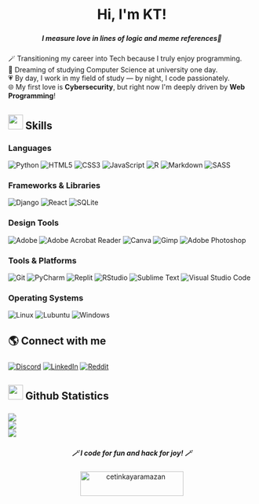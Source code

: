 <h1 align="center">
 Hi, I'm KT!
</h1> 

###

<h5 align="center"><i>I measure love in lines of logic and meme references🚀</i></h5>

###

🪄 Transitioning my career into Tech because I truly enjoy programming.  
🩵 Dreaming of studying Computer Science at university one day.  
💗 By day, I work in my field of study — by night, I code passionately.  
🌐 My first love is **Cybersecurity**, but right now I'm deeply driven by **Web Programming**!

###

<h2 align="left"> <img src="https://media2.giphy.com/media/QssGEmpkyEOhBCb7e1/giphy.gif?cid=ecf05e47a0n3gi1bfqntqmob8g9aid1oyj2wr3ds3mg700bl&rid=giphy.gif" width ="30"> Skills</h2>

###

 ### Languages
![Python](https://img.shields.io/badge/python-3670A0?style=for-the-badge&logo=python&logoColor=ffdd54) ![HTML5](https://img.shields.io/badge/html5-%23E34F26.svg?style=for-the-badge&logo=html5&logoColor=white) ![CSS3](https://img.shields.io/badge/css3-%231572B6.svg?style=for-the-badge&logo=css3&logoColor=white) ![JavaScript](https://img.shields.io/badge/javascript-%23323330.svg?style=for-the-badge&logo=javascript&logoColor=%23F7DF1E) ![R](https://img.shields.io/badge/r-%23276DC3.svg?style=for-the-badge&logo=r&logoColor=white) ![Markdown](https://img.shields.io/badge/markdown-%23000000.svg?style=for-the-badge&logo=markdown&logoColor=white) ![SASS](https://img.shields.io/badge/SASS-hotpink.svg?style=for-the-badge&logo=SASS&logoColor=white)

 ### Frameworks & Libraries
![Django](https://img.shields.io/badge/django-%23092E20.svg?style=for-the-badge&logo=django&logoColor=white) ![React](https://img.shields.io/badge/react-%2320232a.svg?style=for-the-badge&logo=react&logoColor=%2361DAFB) ![SQLite](https://img.shields.io/badge/sqlite-%2307405e.svg?style=for-the-badge&logo=sqlite&logoColor=white)

 ### Design Tools 
![Adobe](https://img.shields.io/badge/adobe-%23FF0000.svg?style=for-the-badge&logo=adobe&logoColor=white) ![Adobe Acrobat Reader](https://img.shields.io/badge/Adobe%20Acrobat%20Reader-EC1C24.svg?style=for-the-badge&logo=Adobe%20Acrobat%20Reader&logoColor=white) ![Canva](https://img.shields.io/badge/Canva-%2300C4CC.svg?style=for-the-badge&logo=Canva&logoColor=white) ![Gimp](https://img.shields.io/badge/Gimp-657D8B?style=for-the-badge&logo=gimp&logoColor=FFFFFF) ![Adobe Photoshop](https://img.shields.io/badge/adobe%20photoshop-%2331A8FF.svg?style=for-the-badge&logo=adobe%20photoshop&logoColor=white) 

 ### Tools & Platforms
![Git](https://img.shields.io/badge/git-%23F05033.svg?style=for-the-badge&logo=git&logoColor=white) ![PyCharm](https://img.shields.io/badge/pycharm-143?style=for-the-badge&logo=pycharm&logoColor=black&color=black&labelColor=green) ![Replit](https://img.shields.io/badge/Replit-DD1200?style=for-the-badge&logo=Replit&logoColor=white) ![RStudio](https://img.shields.io/badge/RStudio-4285F4?style=for-the-badge&logo=rstudio&logoColor=white) ![Sublime Text](https://img.shields.io/badge/sublime_text-%23575757.svg?style=for-the-badge&logo=sublime-text&logoColor=important) ![Visual Studio Code](https://img.shields.io/badge/Visual%20Studio%20Code-0078d7.svg?style=for-the-badge&logo=visual-studio-code&logoColor=white) 

 ### Operating Systems
![Linux](https://img.shields.io/badge/Linux-FCC624?style=for-the-badge&logo=linux&logoColor=black) ![Lubuntu](https://img.shields.io/badge/-Lubuntu-%230065C2?style=for-the-badge&logo=lubuntu&logoColor=white) ![Windows](https://img.shields.io/badge/Windows-0078D6?style=for-the-badge&logo=windows&logoColor=white)

###

<h2 align="left">🌎 Connect with me</h2>

###

[![Discord](https://img.shields.io/badge/Discord-%237289DA.svg?logo=discord&logoColor=white)](https://discord.gg/kaiteahmad) [![LinkedIn](https://img.shields.io/badge/LinkedIn-%230077B5.svg?logo=linkedin&logoColor=white)](https://linkedin.com/in/kauthar-ahmad-0b2941226) [![Reddit](https://img.shields.io/badge/Reddit-%23FF4500.svg?logo=Reddit&logoColor=white)](https://reddit.com/user/ScaryGold9641)

###

<h2 align="left"> <img src="https://media.giphy.com/media/iY8CRBdQXODJSCERIr/giphy.gif" width="30"> Github Statistics</h2>

###

![](https://github-readme-stats.vercel.app/api?username=kaucodes&theme=dark&hide_border=false&include_all_commits=false&count_private=false)<br/>
![](https://nirzak-streak-stats.vercel.app/?user=kaucodes&theme=dark&hide_border=false)<br/>
![](https://github-readme-stats.vercel.app/api/top-langs/?username=kaucodes&theme=dark&hide_border=false&include_all_commits=false&count_private=false&layout=compact)

###
 <h5 align="center"><i>🪄  I code for fun and hack for joy!  🪄</i></h5>

###


<div align="center">
  <a href="https://buymeacoffee.com/kaucodes"> <img align="center" src="https://cdn.buymeacoffee.com/buttons/v2/default-yellow.png" height="50" width="210" alt="cetinkayaramazan" /></a>
</div>

###
